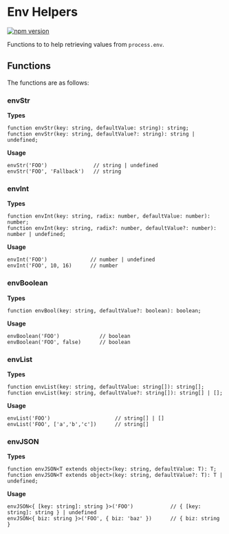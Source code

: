 # Env Helpers
[![npm version](https://badge.fury.io/js/env-helpers.svg)](https://badge.fury.io/js/env-helpers)

Functions to to help retrieving values from `process.env`.

## Functions
The functions are as follows:

### envStr
**Types**
```
function envStr(key: string, defaultValue: string): string;
function envStr(key: string, defaultValue?: string): string | undefined;
```

**Usage**
```
envStr('FOO')               // string | undefined
envStr('FOO', 'Fallback')   // string
```

### envInt
**Types**
```
function envInt(key: string, radix: number, defaultValue: number): number;
function envInt(key: string, radix?: number, defaultValue?: number): number | undefined;
```

**Usage**
```
envInt('FOO')              // number | undefined
envInt('FOO', 10, 16)      // number
```

### envBoolean
**Types**
```
function envBool(key: string, defaultValue?: boolean): boolean;
```

**Usage**
```
envBoolean('FOO')             // boolean
envBoolean('FOO', false)      // boolean
```

### envList
**Types**
```
function envList(key: string, defaultValue: string[]): string[];
function envList(key: string, defaultValue?: string[]): string[] | [];
```

**Usage**
```
envList('FOO')                     // string[] | []
envList('FOO', ['a','b','c'])      // string[]
```

### envJSON
**Types**
```
function envJSON<T extends object>(key: string, defaultValue: T): T;
function envJSON<T extends object>(key: string, defaultValue?: T): T | undefined;
```

**Usage**
```
envJSON<{ [key: string]: string }>('FOO')            // { [key: string]: string } | undefined
envJSON<{ biz: string }>('FOO', { biz: 'baz' })      // { biz: string }
```
